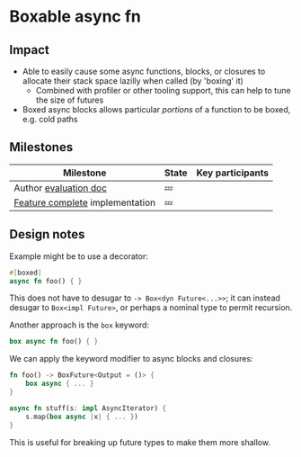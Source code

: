 # Boxable async fn

## Impact

* Able to easily cause some async functions, blocks, or closures to allocate their stack space lazilly when called (by 'boxing' it)
    * Combined with profiler or other tooling support, this can help to tune the size of futures
* Boxed async blocks allows particular *portions* of a function to be boxed, e.g. cold paths

## Milestones

| Milestone | State | Key participants |
| --- | --- | --- |
| Author [evaluation doc] | 💤  | |
| [Feature complete] implementation | 💤  | |

[evaluation doc]: ./roadmap/stages.html#evaluation
[stabilize]: https://lang-team.rust-lang.org/initiatives/process/stages/stabilized.html
[feature complete]: https://lang-team.rust-lang.org/initiatives/process/stages/feature_complete.html

## Design notes

Example might be to use a decorator:

```rust
#[boxed]
async fn foo() { }
```

This does not have to desugar to `-> Box<dyn Future<...>>`; it can instead desugar to `Box<impl Future>`, or perhaps a nominal type to permit recursion.

Another approach is the `box` keyword:

```rust
box async fn foo() { }
```

We can apply the keyword modifier to async blocks and closures:

```rust
fn foo() -> BoxFuture<Output = ()> {
    box async { ... }
}
```

```rust
async fn stuff(s: impl AsyncIterator) {
    s.map(box async |x| { ... })
}
```

This is useful for breaking up future types to make them more shallow.
